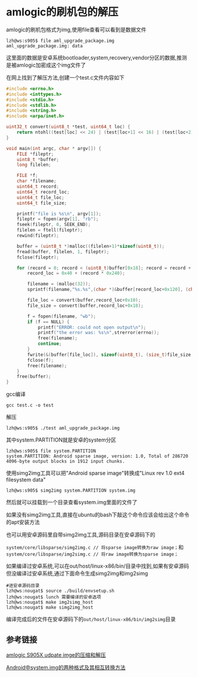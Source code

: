 # amlogic的刷机包的解压



amlogic的刷机包格式为img,使用file查看可以看到是数据文件

```shell
lzh@ws:s905$ file aml_upgrade_package.img 
aml_upgrade_package.img: data
```

这里面的数据是安卓系统bootloader,system,recovery,vendor分区的数据,推测是被amlogic加密成这个img文件了

在网上找到了解压方法,创建一个test.c文件内容如下

```c
#include <errno.h>
#include <inttypes.h>
#include <stdio.h>
#include <stdlib.h>
#include <string.h>
#include <arpa/inet.h>

uint32_t convert(uint8_t *test, uint64_t loc) {
    return ntohl((test[loc] << 24) | (test[loc+1] << 16) | (test[loc+2] << 8) | test[loc+3]);
}

void main(int argc, char * argv[]) {
    FILE *fileptr;
    uint8_t *buffer;
    long filelen;

    FILE *f;
    char *filename;
    uint64_t record;
    uint64_t record_loc;
    uint64_t file_loc;
    uint64_t file_size;

    printf("file is %s\n", argv[1]);
    fileptr = fopen(argv[1], "rb");
    fseek(fileptr, 0, SEEK_END);
    filelen = ftell(fileptr);
    rewind(fileptr);

    buffer = (uint8_t *)malloc((filelen+1)*sizeof(uint8_t));
    fread(buffer, filelen, 1, fileptr);
    fclose(fileptr);

    for (record = 0; record < (uint8_t)buffer[0x18]; record = record + 1){
        record_loc = 0x40 + (record * 0x240);

        filename = (malloc(32));                                                                     
        sprintf(filename,"%s.%s",(char *)&buffer[record_loc+0x120], (char *)&buffer[record_loc+0x20]);

        file_loc = convert(buffer,record_loc+0x10);
        file_size = convert(buffer,record_loc+0x18);

        f = fopen(filename, "wb");
        if (f == NULL) {
            printf("ERROR: could not open output\n");
            printf("the error was: %s\n",strerror(errno));
            free(filename);
            continue;
        }
        fwrite(&(buffer[file_loc]), sizeof(uint8_t), (size_t)file_size, f); 
        fclose(f);
        free(filename);
    }   
    free(buffer);
}
```

gcc编译

```shell
gcc test.c -o test
```

解压

```shell
lzh@ws:s905$ ./test aml_upgrade_package.img 
```



其中system.PARTITION就是安卓的system分区

```shell
lzh@ws:s905$ file system.PARTITION 
system.PARTITION: Android sparse image, version: 1.0, Total of 286720 4096-byte output blocks in 1912 input chunks.
```

使用simg2img工具可以把"Android sparse image"转换成"Linux rev 1.0 ext4 filesystem data"

```shell
lzh@ws:s905$ simg2img system.PARTITION system.img
```

然后就可以挂载到一个目录查看system.img里面的文件了

如果没有simg2img工具,直接在ubuntu的bash下敲这个命令应该会给出这个命令的apt安装方法

也可以用安卓源码里自带simg2img工具,源码目录在安卓源码下的

`system/core/libsparse/simg2img.c // 将sparse image转换为raw image；`和`system/core/libsparse/img2simg.c // 将raw image转换为sparse image；`



如果编译过安卓系统,可以在out/host/linux-x86/bin/目录中找到,如果有安卓源码但没编译过安卓系统,通过下面命令生成simg2img和img2simg

```shell
#进安卓源码目录
lzh@ws:nougat$ source ./build/envsetup.sh 
lzh@ws:nougat$ lunch 需要编译的安卓选项
lzh@ws:nougat$ make img2simg_host
lzh@ws:nougat$ make simg2img_host
```

编译完成后的文件在安卓源码下的`out/host/linux-x86/bin/img2simg`目录





## 参考链接

[amlogic S905X udpate imge的压缩和解压](https://blog.csdn.net/sy373466062/article/details/71651657/)

[Android中system.img的两种格式及其相互转换方法](https://blog.csdn.net/howellzhu/article/details/43165507)













